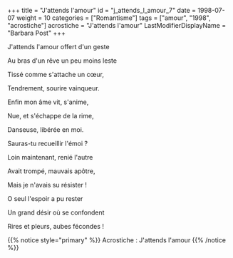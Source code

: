 +++
title = "J'attends l'amour"
id = "j_attends_l_amour_7"
date = 1998-07-07
weight = 10
categories = ["Romantisme"]
tags = ["amour", "1998", "acrostiche"]
acrostiche = "J'attends l'amour"
LastModifierDisplayName = "Barbara Post"
+++

J'attends l'amour offert d'un geste

Au bras d'un rêve un peu moins leste

Tissé comme s'attache un cœur,

Tendrement, sourire vainqueur.

Enfin mon âme vit, s'anime,

Nue, et s'échappe de la rime,

Danseuse, libérée en moi.

Sauras-tu recueillir l'émoi ?

Loin maintenant, renié l'autre

Avait trompé, mauvais apôtre,

Mais je n'avais su résister !

O seul l'espoir a pu rester

Un grand désir où se confondent

Rires et pleurs, aubes fécondes !

{{% notice style="primary" %}}
Acrostiche : J'attends l'amour
{{% /notice %}}
